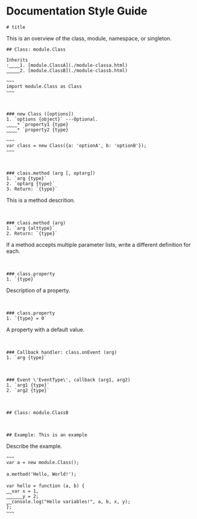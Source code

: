 # Documentation Style Guide

``# title``

This is an overview of the class, module, namespace, or singleton.

``## Class: module.Class``

``Inherits``<br/>
``:‿‿‿‿1. [module.ClassA](./module-classa.html)``<br/>
``‿‿‿‿‿2. [module.ClassB](./module-classb.html)``

``~~~``<br/>
``import module.Class as Class``<br/>
``~~~``

<br/>

``### new Class ([options])``<br/>
``1. `options {object}` ---Optional.``<br/>
``‿‿‿‿* `property1 {type}``<br/>
``‿‿‿‿* `property2 {type}``

``~~~``<br/>
``var class = new Class({a: 'optionA', b: 'optionB'});``<br/>
``~~~``

<br/>

``### class.method (arg [, optarg])``<br/>
``1. `arg {type}` ``<br/>
``2. `optarg {type}` ``<br/>
``3. Return: `{type}` ``

This is a method descrition.

<br/>

``### class.method (arg)``<br/>
``1. `arg {alttype}` ``<br/>
``2. Return: `{type}` ``

If a method accepts multiple parameter lists, write a
different definition for each.

<br/>

``### class.property``<br/>
``1. `{type}` ``

Description of a property.

<br/>

``### class.property``<br/>
``1. `{type} = 0` ``

A property with a default value.

<br/>

``### Callback handler: class.onEvent (arg)``<br/>
``1. `arg {type}` ``

<br/>

``### Event \'EventType\', callback (arg1, arg2)``<br/>
``1. `arg1 {type}` ``<br/>
``2. `arg2 {type}` ``

<br/>

``## Class: module.ClassB``

<br/>

``## Example: This is an example``

Describe the example.

``~~~``<br/>
``var a = new module.Class();``<br/>
<br/>
``a.method('Hello, World!');``<br/>
<br/>
``var hello = function (a, b) {``<br/>
``‿‿var x = 1,``<br/>
``‿‿‿‿‿‿y = 2;``<br/>
``‿‿console.log("Hello variables!", a, b, x, y);``<br/>
``};``<br/>
``~~~``
